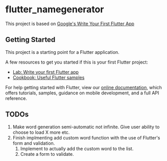 # flutter_namegenerator

This project is based on [Google's Write Your First Flutter App](https://codelabs.developers.google.com/codelabs/first-flutter-app-pt1/#0)

## Getting Started

This project is a starting point for a Flutter application.

A few resources to get you started if this is your first Flutter project:

- [Lab: Write your first Flutter app](https://flutter.io/docs/get-started/codelab)
- [Cookbook: Useful Flutter samples](https://flutter.io/docs/cookbook)

For help getting started with Flutter, view our 
[online documentation](https://flutter.io/docs), which offers tutorials, 
samples, guidance on mobile development, and a full API reference.


## TODOs
1. Make word generation semi-automatic not infinite.
    Give user ability to choose to load X more etc.
2. Finish implmenting add custom word function with the use of Flutter's form and validation.
    1. Implement to actually add the custom word to the list.
    2. Create a form to validate.
